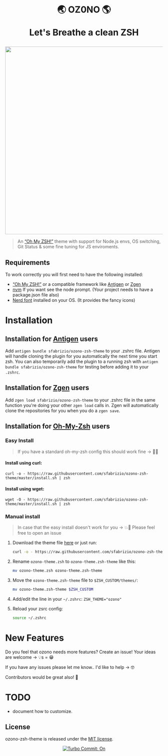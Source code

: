 
<h1 align="center">
  🌏 OZ0NO 🌎
  <p align="center">Let's Breathe a clean ZSH</p>
</h1>


<p align="center">
  <img src="./preview.png" width="600"/>
</p>

> An [“Oh My ZSH!”](http://ohmyz.sh/) theme with support for Node.js envs, OS switching, Git Status & some fine tuning for JS enviroments.


## Requirements

To work correctly you will first need to have the following installed:

- [“Oh My ZSH!”](https://github.com/robbyrussell/oh-my-zsh/) or a compatible framework like [Antigen](https://github.com/zsh-users/antigen) or [Zgen](https://github.com/tarjoilija/zgen)
- [nvm](https://github.com/creationix/nvm) If you want see the node prompt. (Your project needs to have a package.json file also)
- [Nerd font](https://github.com/ryanoasis/nerd-fonts) installed on your OS. (It provides the fancy icons)

# Installation

## Installation for [Antigen](https://github.com/zsh-users/antigen) users

Add `antigen bundle sfabrizio/ozono-zsh-theme` to your .zshrc file. Antigen will handle cloning the plugin for you automatically the next time you start zsh. You can also temporarily add the plugin to a running zsh with `antigen bundle sfabrizio/ozono-zsh-theme` for testing before adding it to your `.zshrc`.

## Installation for [Zgen](https://github.com/tarjoilija/zgen) users

Add `zgen load sfabrizio/ozono-zsh-theme` to your .zshrc file in the same function you're doing your other `zgen load` calls in. Zgen will automatically clone the repositories for you when you do a `zgen save`.

## Installation for [Oh-My-Zsh](https://github.com/robbyrussell/oh-my-zsh/) users

### Easy Install

> If you have a standard oh-my-zsh config this should work fine -> 💫✨

#### Install using **curl**:

```
curl -o - https://raw.githubusercontent.com/sfabrizio/ozono-zsh-theme/master/install.sh | zsh
```

#### Install using **wget**:

```
wget -O - https://raw.githubusercontent.com/sfabrizio/ozono-zsh-theme/master/install.sh | zsh
```

### Manual install

> In case that the easy install doesn't work for you -> 💥🙈 Please feel free to open an issue

1. Download the theme file [here](https://raw.githubusercontent.com/sfabrizio/ozono-zsh-theme/master/ozono-theme.zsh) or just run:

    ```bash
    curl -o - https://raw.githubusercontent.com/sfabrizio/ozono-zsh-theme/master/ozono-theme.zsh
    ```

2. Rename `ozono-theme.zsh` to `ozono-theme.zsh-theme` like this:
    ```bash
    mv ozono-theme.zsh ozono-theme.zsh-theme
    ```

3. Move the `ozono-theme.zsh-theme` file to `$ZSH_CUSTOM/themes/`:

    ```bash
    mv ozono-theme.zsh-theme $ZSH_CUSTOM
    ```

4. Add/edit the line in your `~/.zshrc`: `ZSH_THEME="ozono"`

5. Reload your zsrc config:

    ```bash
    source ~/.zshrc
    ```

# New Features

Do you feel that ozono needs more features? Create an issue! Your ideas are welcome -> 💡s = 😁

If you have any issues please let me know.. I'd like to help -> 🤓

Contributors would be great also! 🙌


# TODO

- document how to customize. 

## License

ozono-zsh-theme is released under the [MIT license](LICENSE.md).

<p align="center">
<a href="https://github.com/labs-js/turbo-git/blob/develop/README.md"><img src="https://img.shields.io/badge/Turbo_Commit-on-3DD1F2.svg" alt="Turbo Commit: On"/></a>
</p>



